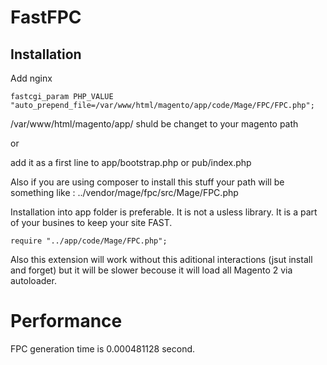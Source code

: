 # FastFPC

## Installation 

Add nginx 

```
fastcgi_param PHP_VALUE "auto_prepend_file=/var/www/html/magento/app/code/Mage/FPC/FPC.php";
```
/var/www/html/magento/app/ shuld be changet to your magento path 

or 

add it as a first line to app/bootstrap.php or pub/index.php

Also if you are using composer to install this stuff your path will be something like : ../vendor/mage/fpc/src/Mage/FPC.php

Installation into app folder is preferable.  It is not a usless library. It is a part of your busines to keep your site FAST. 

```
require "../app/code/Mage/FPC.php";
```

Also this extension will work without this aditional interactions (jsut install and forget) but it will be slower becouse it will load all Magento 2 via autoloader.

# Performance

FPC generation time is 0.000481128 second.
